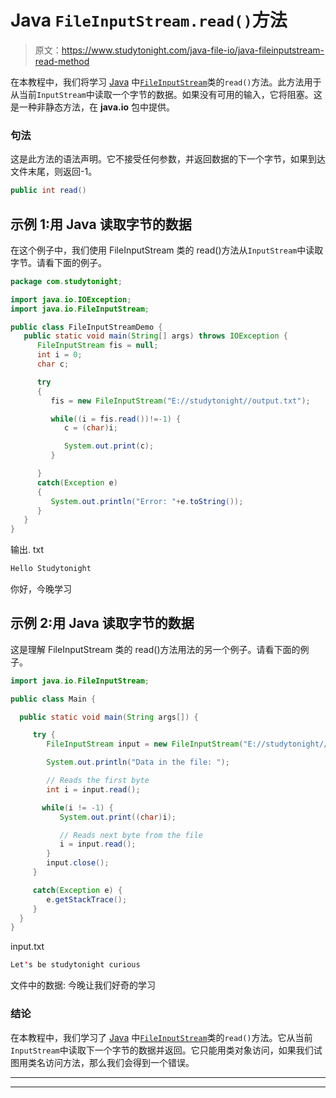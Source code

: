 # Java `FileInputStream.read()`方法

> 原文：<https://www.studytonight.com/java-file-io/java-fileinputstream-read-method>

在本教程中，我们将学习 [Java](https://www.studytonight.com/java/) 中[`FileInputStream`](https://www.studytonight.com/java-file-io/java-fileinputstream-class)类的`read()`方法。此方法用于从当前`InputStream`中读取一个字节的数据。如果没有可用的输入，它将阻塞。这是一种非静态方法，在 **java.io** 包中提供。

### 句法

这是此方法的语法声明。它不接受任何参数，并返回数据的下一个字节，如果到达文件末尾，则返回-1。

```java
public int read()
```

## 示例 1:用 Java 读取字节的数据

在这个例子中，我们使用 FileInputStream 类的 read()方法从`InputStream`中读取字节。请看下面的例子。

```java
package com.studytonight;

import java.io.IOException;
import java.io.FileInputStream;

public class FileInputStreamDemo {
   public static void main(String[] args) throws IOException {
      FileInputStream fis = null;
      int i = 0;
      char c;

      try 
      {
         fis = new FileInputStream("E://studytonight//output.txt");

         while((i = fis.read())!=-1) {
            c = (char)i;

            System.out.print(c);
         }

      } 
      catch(Exception e) 
      {
         System.out.println("Error: "+e.toString());
      }  
   }
}
```

输出. txt

```java
Hello Studytonight
```

你好，今晚学习

## 示例 2:用 Java 读取字节的数据

这是理解 FileInputStream 类的 read()方法用法的另一个例子。请看下面的例子。

```java
import java.io.FileInputStream;

public class Main {

  public static void main(String args[]) {

     try {
        FileInputStream input = new FileInputStream("E://studytonight//input.txt");

        System.out.println("Data in the file: ");

        // Reads the first byte
        int i = input.read();

       while(i != -1) {
           System.out.print((char)i);

           // Reads next byte from the file
           i = input.read();
        }
        input.close();
     }

     catch(Exception e) {
        e.getStackTrace();
     }
  }
}
```

input.txt

```java
Let's be studytonight curious 
```

文件中的数据:
今晚让我们好奇的学习

### 结论

在本教程中，我们学习了 [Java](https://www.studytonight.com/java/) 中[`FileInputStream`](https://www.studytonight.com/java-file-io/java-fileinputstream-class)类的`read()`方法。它从当前`InputStream`中读取下一个字节的数据并返回。它只能用类对象访问，如果我们试图用类名访问方法，那么我们会得到一个错误。

* * *

* * *